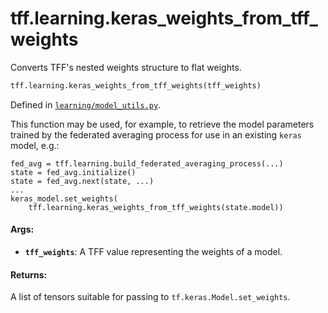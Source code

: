 <div itemscope itemtype="http://developers.google.com/ReferenceObject">
<meta itemprop="name" content="tff.learning.keras_weights_from_tff_weights" />
<meta itemprop="path" content="Stable" />
</div>

# tff.learning.keras_weights_from_tff_weights

Converts TFF's nested weights structure to flat weights.

```python
tff.learning.keras_weights_from_tff_weights(tff_weights)
```

Defined in
[`learning/model_utils.py`](http://github.com/tensorflow/federated/tree/master/tensorflow_federated/python/learning/model_utils.py).

<!-- Placeholder for "Used in" -->

This function may be used, for example, to retrieve the model parameters trained
by the federated averaging process for use in an existing `keras` model, e.g.:

```
fed_avg = tff.learning.build_federated_averaging_process(...)
state = fed_avg.initialize()
state = fed_avg.next(state, ...)
...
keras_model.set_weights(
    tff.learning.keras_weights_from_tff_weights(state.model))
```

#### Args:

*   <b>`tff_weights`</b>: A TFF value representing the weights of a model.

#### Returns:

A list of tensors suitable for passing to `tf.keras.Model.set_weights`.
